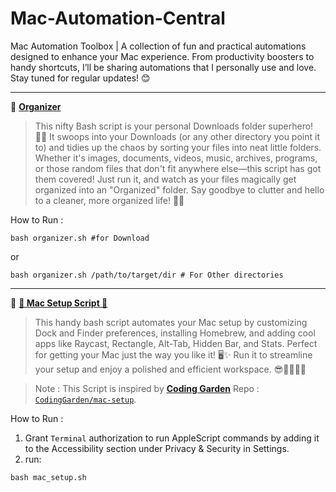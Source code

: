 # Mac-Automation-Central
Mac Automation Toolbox | A collection of fun and practical automations designed to enhance your Mac experience. From productivity boosters to handy shortcuts, I’ll be sharing automations that I personally use and love. Stay tuned for regular updates! 😊

<hr>

🔵 [**Organizer**](https://github.com/LonlyDWolf/Mac-Automation-Central/blob/main/Scripts/organizer.sh)
>This nifty Bash script is your personal Downloads folder superhero! 🦸‍♂️ It swoops into your Downloads (or any other directory you point it to) and tidies up the chaos by sorting your files into neat little folders. Whether it's images, documents, videos, music, archives, programs, or those random files that don't fit anywhere else—this script has got them covered! Just run it, and watch as your files magically get organized into an "Organized" folder. Say goodbye to clutter and hello to a cleaner, more organized life! 🚀✨

How to Run :
```
bash organizer.sh #for Download
```
or
```
bash organizer.sh /path/to/target/dir # For Other directories
```
<hr>

🔵 [**🎉 Mac Setup Script 🚀**](https://github.com/LonlyDWolf/Mac-Automation-Central/blob/main/Scripts/mac_setup.sh)
>This handy bash script automates your Mac setup by customizing Dock and Finder preferences, installing Homebrew, and adding cool apps like Raycast, Rectangle, Alt-Tab, Hidden Bar, and Stats. Perfect for getting your Mac just the way you like it! 🖥️✨
Run it to streamline your setup and enjoy a polished and efficient workspace. 😎👨‍💻👩‍💻

>Note : This Script is inspired by [**Coding Garden**](https://github.com/CodingGarden) Repo : [`CodingGarden/mac-setup`](https://github.com/CodingGarden/mac-setup).

How to Run :
1. Grant `Terminal` authorization to run AppleScript commands by adding it to the Accessibility section under Privacy & Security in Settings.
2. run:
```
bash mac_setup.sh
```